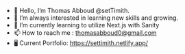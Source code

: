 - 👋 Hello, I’m Thomas Abboud @setTimith.
- 👀 I’m always interested in learning new skills and growing.
- 🌱 I’m currently learning to utilize Next.js with Sanity
- 📫 How to reach me : thomasabboud0@gmail.com 
- 🖥️ Current Portfolio:  https://settimith.netlify.app/
